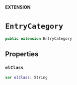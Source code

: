 **EXTENSION**

# `EntryCategory`
```swift
public extension EntryCategory
```

## Properties
### `elClass`

```swift
var elClass: String
```
